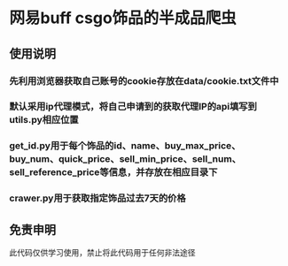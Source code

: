 网易buff csgo饰品的半成品爬虫
===========================
使用说明
-------
### 先利用浏览器获取自己账号的cookie存放在data/cookie.txt文件中
### 默认采用ip代理模式，将自己申请到的获取代理IP的api填写到utils.py相应位置 
### get_id.py用于每个饰品的id、name、buy_max_price、buy_num、quick_price、sell_min_price、sell_num、sell_reference_price等信息，并存放在相应目录下
### crawer.py用于获取指定饰品过去7天的价格
免责申明
-------
此代码仅供学习使用，禁止将此代码用于任何非法途径
